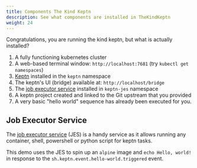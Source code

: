 ```yaml
---
title: Components The Kind Keptn
description: See what components are installed in TheKindKeptn
weight: 24
---
```


Congratulations, you are running the kind keptn, but what is actually installed?

1. A fully functioning kubernetes cluster
2. A web-based terminal window: `http://localhost:7681` (try `kubectl get namespaces`)
4. [Keptn](https://keptn.sh) installed in the `keptn` namespace
5. The keptn's UI (bridge) available at: `http://localhost/bridge`
6. The [job executor service](https://github.com/keptn-contrib/job-executor-service) installed in `keptn-jes` namespace
7. A keptn project created and linked to the Git upstream that you provided
8. A very basic "hello world" sequence has already been executed for you.

## Job Executor Service
The [job executor service](https://github.com/keptn-contrib/job-executor-service) (JES) is a handy service as it allows running any container, shell, powershell or python script for keptn tasks.

This demo uses the JES to spin up an `alpine` image and `echo Hello, world!` in response to the `sh.keptn.event.hello-world.triggered` event.

